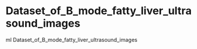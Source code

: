 # Dataset_of_B_mode_fatty_liver_ultrasound_images
ml Dataset_of_B_mode_fatty_liver_ultrasound_images 
